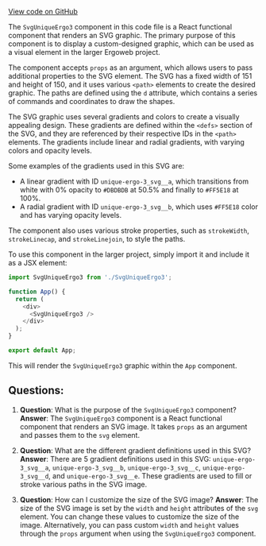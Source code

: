 [View code on GitHub](https://github.com/ergoplatform/ergoweb/components/icons/UniqueErgo3.js)

The `SvgUniqueErgo3` component in this code file is a React functional component that renders an SVG graphic. The primary purpose of this component is to display a custom-designed graphic, which can be used as a visual element in the larger Ergoweb project.

The component accepts `props` as an argument, which allows users to pass additional properties to the SVG element. The SVG has a fixed width of 151 and height of 150, and it uses various `<path>` elements to create the desired graphic. The paths are defined using the `d` attribute, which contains a series of commands and coordinates to draw the shapes.

The SVG graphic uses several gradients and colors to create a visually appealing design. These gradients are defined within the `<defs>` section of the SVG, and they are referenced by their respective IDs in the `<path>` elements. The gradients include linear and radial gradients, with varying colors and opacity levels.

Some examples of the gradients used in this SVG are:

- A linear gradient with ID `unique-ergo-3_svg__a`, which transitions from white with 0% opacity to `#DBDBDB` at 50.5% and finally to `#FF5E18` at 100%.
- A radial gradient with ID `unique-ergo-3_svg__b`, which uses `#FF5E18` color and has varying opacity levels.

The component also uses various stroke properties, such as `strokeWidth`, `strokeLinecap`, and `strokeLinejoin`, to style the paths.

To use this component in the larger project, simply import it and include it as a JSX element:

```javascript
import SvgUniqueErgo3 from './SvgUniqueErgo3';

function App() {
  return (
    <div>
      <SvgUniqueErgo3 />
    </div>
  );
}

export default App;
```

This will render the `SvgUniqueErgo3` graphic within the `App` component.
## Questions: 
 1. **Question**: What is the purpose of the `SvgUniqueErgo3` component?
   **Answer**: The `SvgUniqueErgo3` component is a React functional component that renders an SVG image. It takes `props` as an argument and passes them to the `svg` element.

2. **Question**: What are the different gradient definitions used in this SVG?
   **Answer**: There are 5 gradient definitions used in this SVG: `unique-ergo-3_svg__a`, `unique-ergo-3_svg__b`, `unique-ergo-3_svg__c`, `unique-ergo-3_svg__d`, and `unique-ergo-3_svg__e`. These gradients are used to fill or stroke various paths in the SVG image.

3. **Question**: How can I customize the size of the SVG image?
   **Answer**: The size of the SVG image is set by the `width` and `height` attributes of the `svg` element. You can change these values to customize the size of the image. Alternatively, you can pass custom `width` and `height` values through the `props` argument when using the `SvgUniqueErgo3` component.